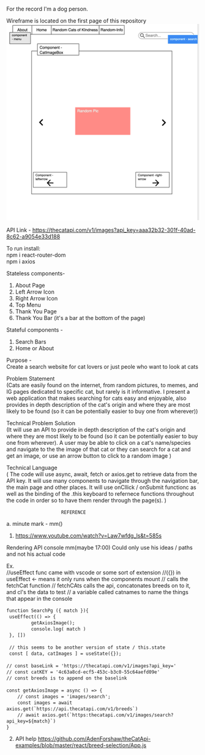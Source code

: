 For the record I'm a dog person.

Wireframe is located on the first page of this repository
![wireframe](./Wireframe-cat.png)

API Link - https://thecatapi.com/v1/images?api_key=aaa32b32-301f-40ad-8c62-a9054e33d188 

To run install:                                                                     
npm i react-router-dom                                                           
npm i axios                                                         

Stateless components-                         
1. About Page              
2. Left Arrow Icon              
3. Right Arrow Icon
4. Top Menu
5. Thank You Page
6. Thank You Bar (it's a bar at the bottom of the page)

Stateful components -               
1. Search Bars                             
2. Home or About                         

Purpose -                                                                               
Create a search website for cat lovers or just peole who want to look at cats


Problem Statement                                                                       
 (Cats are easily found on the internet, from random pictures, to memes, and IG pages dedicated to specific cat, but rarely is it informative. I present a web application that makes searching for cats easy and enjoyable, also provides in depth description of the cat's origin and where they are most likely to be found (so it can be potentially easier to buy one from wherever))



Technical Problem Solution                                                                          
 (It will use an API to provide in depth description of the cat's origin and where they are most likely to be found (so it can be potentially easier to buy one from wherever). 
 A user may be able to click on a cat's name/species and navigate to the the image of that cat or they can search for a cat and get an image, or use an arrow button to click to a random image )



Technical Language                                                                                  
( The code will use async, await, fetch or axios.get to retrieve data from the API key. It will use many components to navigate through the navigation bar, the main page and other places. It will use onCllick / onSubmit functionc as well as the binding of the .this keyboard to refernece functions throughout the code in order so to have them render through the page(s).  )

 

                        REFERENCE
a. minute mark - mm()

1. https://www.youtube.com/watch?v=Law7wfdg_ls&t=585s 

Rendering API console mm(maybe 17:00)
Could only use his ideas / paths and not his actual code

Ex.     
    //useEffect func came with vscode or some sort of extension
    //({}) in useEffect <- means it only runs when the components mount
    // calls the fetchCat function
    // fetchCAts calls the api, concatonates breeds on to it, and cl's the data to test
    // a variable called catnames to name the things that appear in the console

    function SearchPg ({ match }){
     useEffect(() => {
             getAxiosImage();
             console.log( match )
     }, [])

     // this seems to be another version of state / this.state 
     const [ data, catImages ] = useState({});

    // const baseLink = 'https://thecatapi.com/v1/images?api_key='
    // const catKEY = '4c63a8cd-ecf5-453c-b3c0-55c64aefd09e'
    // const breeds is to append on the baselink

    const getAxiosImage = async () => {
        // const images = 'images/search';
        const images = await axios.get(`https://api.thecatapi.com/v1/breeds`)
        // await axios.get(`https:thecatapi.com/v1/images/search?api_key=${match}`)
    }

2. API help
https://github.com/AdenForshaw/theCatApi-examples/blob/master/react/breed-selection/App.js

